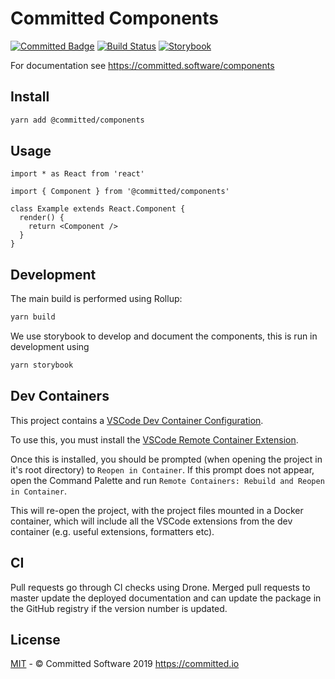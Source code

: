 # Committed Components

[![Committed Badge](https://img.shields.io/endpoint?url=https%3A%2F%2Fcommitted.software%2Fbadge)](https://committed.io)
[![Build Status](https://drone.committed.software/api/badges/commitd/components/status.svg)](https://drone.committed.software/commitd/components)
[![Storybook](https://cdn.jsdelivr.net/gh/storybookjs/brand@master/badge/badge-storybook.svg)](https://committed.software/components)

For documentation see https://committed.software/components

## Install

```bash
yarn add @committed/components
```

## Usage

```tsx
import * as React from 'react'

import { Component } from '@committed/components'

class Example extends React.Component {
  render() {
    return <Component />
  }
}
```

## Development

The main build is performed using Rollup:

```bash
yarn build
```

We use storybook to develop and document the components, this is run in development using

```bash
yarn storybook
```

## Dev Containers

This project contains a [VSCode Dev Container Configuration](https://code.visualstudio.com/docs/remote/containers).

To use this, you must install the [VSCode Remote Container Extension](https://marketplace.visualstudio.com/items?itemName=ms-vscode-remote.remote-containers).

Once this is installed, you should be prompted (when opening the project in it's root directory) to `Reopen in Container`. If this prompt does not appear, open the Command Palette and run `Remote Containers: Rebuild and Reopen in Container`.

This will re-open the project, with the project files mounted in a Docker container, which will include all the VSCode extensions from the dev container (e.g. useful extensions, formatters etc).

## CI

Pull requests go through CI checks using Drone. Merged pull requests to master update the deployed documentation and can update the package in the GitHub registry if the version number is updated.

## License

[MIT](/LICENSE) - © Committed Software 2019 https://committed.io
